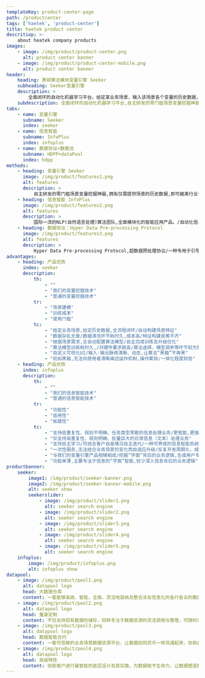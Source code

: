 ```yaml
---
templateKey: product-center-page
path: /productcenter
tags: ['haetek', 'product-center']
title: haetek product center
descritiop: >-
    about heatek company products
images:
    - image: /img/product/product-center.png
      alt: product center banner
    - image: /img/product/product-center-mobile.png
      alt: product center banner
header:
    heading: 黑顿算法模块变量引擎 Seeker
    subheading: Seeker变量引擎
    description: >
        全面闭环的自动化机器学习平台。给定某业务场景，输入该场景各个变量的历史数据，变量引擎即能根据历史数据进行自主学习，挖掘出深层次的场景知识，形成变量之间的关联图谱。依托关联图谱，客户可对部分变量进行赋值，图谱便可对未被赋值的变量进行实时预测，实现渗透式的场景数据/变量深度挖掘。
    subdescription: 全面闭环的自动化机器学习平台,自主研发的零门槛场景变量挖掘神器。
tabs:
    - name: 变量引擎
      subname: Seeker
      index: seeker
    - name: 信息智能
      subname: InfoPlus
      index: infoplus
    - name: 数据协议+数据池
      subname: HDPP+dataPool
      index: hdpp
methods:
    - heading: 变量引擎 Seeker
      image: /img/product/features1.png
      alt: features
      description: >
          自主研发的零门槛场景变量挖掘神器,拥有仅需提供场景的历史数据,即可媲美行业专家的自主学习能力。/对于企业用户：全程闭环,自主迭代,在最短的时间,通过最低的研发成本,掌控行业运作机制,赋予场景深度算力,让各个企业用户脱颖而出,知己知彼,百战不殆,为业务场景赋予生命力与灵性。/对于个体用户：每时每刻都在更新的场景,覆盖生活中各行各业,健康养生、学术专业、职业规划、饮食生活、休闲娱乐、心理诊断、衣着时尚,零距离接触渗透到生活每一角落的人工智能算法。
    - heading: 信息智能 InfoPlus
      image: /img/product/features2.png
      alt: features
      description: >
          国际一流的NLP(自然语言处理)算法团队,全面模块化的智能应用产品。/自动化信息源处理：针对不同行业的信息处理业务（e.g.，文本）,提升企业信息业务处理效率。/自主学习：支持自主养成模式,结合客户自身数据,自主迭代,零AI门槛,打造文本智能界的word。/信息逻辑图谱：挖掘信息背后的业务逻辑,不局限于“字面“”的操作优化,实现深层业务逻辑挖掘与信息梳理。
    - heading: 数据协议：Hyper Data Pre-processing Protocol
      image: /img/product/features3.png
      alt: features
      description: >
          Hyper Data Pre-processing Protocol,超数据预处理协议/一种专用于引导使用者将其所接触到的原始信息资源整理成规范系统的量化格式的数据协议及其配套数据预处理工具。
advantages:
    - heading: 产品优势
      index: seeker
      description:
          th:
              - ""
              - "我们的变量挖掘技术"
              - "普通的变量挖掘技术"
          tr:
              - "场景建模"
              - "训练成本"
              - "使用门槛"
          tc:
              - "给定业务场景,给定历史数据,全流程闭环/自动构建场景特征"
              - "数据杂乱无章/数据清洗环节耗时久,成本高/特征构建良莠不齐"
              - "根据场景需求,全自动配置算法模型/自主完成训练及升级优化"
              - "算法模型训练耗时久,/对硬件要求颇高/算法选择、模型调参等环节较为繁杂"
              - "自定义可视化UI/输入-输出脉络清晰、动态,让算法“黑箱”不再黑"
              - "宛如黑箱,无法向使用者清晰阐述运作机制,操作繁琐/一体化程度较低"
    - heading: 产品优势
      index: infoplus
      description:
          th:
              - ""
              - "我们的信息智能技术"
              - "普通的信息智能技术"
          tr:
              - "功能性"
              - "适用性"
              - "拓展性"
          tc:
              - "支持低重复性、规则不明确、任务类型零散的信息处理业务/更智能,更强健"
              - "仅支持高重复性、规则明确、批量巨大的日常信息（文本）处理业务"
              - "支持自主学习/可结合客户自身情况自主迭代/一种可养成的信息智能系统"
              - "一次性服务,无法结合业务场景的变化而自适应升级/反复开发周期久、成本大"
              - "与我们的变量引擎产品相辅相成/挖掘“字面”背后的业务逻辑,生成用户专属的信息业务知识图谱"
              - "功能单薄,主要专注于信息的“字面”智能,较少深入信息背后的业务逻辑"
productbanner:
    seeker:
        image1: /img/product/seeker-banner.png
        image2: /img/product/seeker-banner-mobile.png
        alt: seeker show
        seekerslider:
            - image: /img/product/slider1.png
              alt: seeker search engine
            - image: /img/product/slider2.png
              alt: seeker search engine
            - image: /img/product/slider3.png
              alt: seeker search engine
            - image: /img/product/slider4.png
              alt: seeker search engine
            - image: /img/product/slider5.png
              alt: seeker search engine
    infoplus:
        image: /img/product/infoplus.png
        alt: infoplus show
datapool:
    - image: /img/product/pool1.png
      alt: datapool logo
      head: 大数据仓库
      content: 一套能够高效、智能、全面、灵活地容纳及整合涉及信息化的各行各业的数据资源的大数据仓库
    - image: /img/product/pool2.png
      alt: datapool logo
      head: 量身定制
      content: 不仅支持现有数据的储存，同样专注于数据资源的灵活调用与整理，可随时以最稳妥的形式，针对客户最需要的场景，为客户提供最需要的数据资源
    - image: /img/product/pool3.png
      alt: datapool logo
      head: 数据智能合约
      content: 一套可信赖的业务场景数据资源平台，让数据如同货币一样流通起来，协助各行各业进行更深层的相互增值
    - image: /img/product/pool4.png
      alt: datapool logo
      head: 高级特性
      content: 协助客户进行最智能的底层设计及其实施，为数据赋予生命力，让数据塑造智能，让智能塑造生活
---
```

